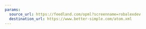 ```yaml
---
params:
  source_url: https://feedland.com/opml?screenname=robalexdev
  destination_url: https://www.better-simple.com/atom.xml
---
```


